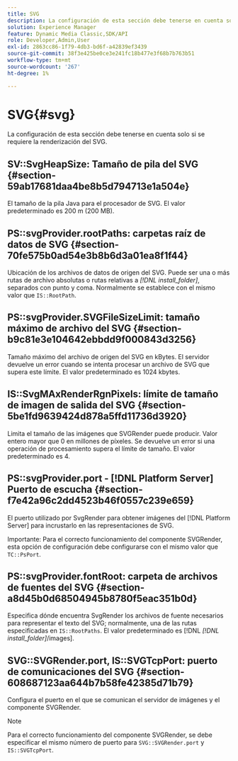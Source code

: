 ```yaml
---
title: SVG
description: La configuración de esta sección debe tenerse en cuenta solo si se requiere la renderización del SVG.
solution: Experience Manager
feature: Dynamic Media Classic,SDK/API
role: Developer,Admin,User
exl-id: 2863cc86-1f79-4db3-bd6f-a42839ef3439
source-git-commit: 38f3e425be0ce3e241fc18b477e3f68b7b763b51
workflow-type: tm+mt
source-wordcount: '267'
ht-degree: 1%

---
```


# SVG{#svg}

La configuración de esta sección debe tenerse en cuenta solo si se requiere la renderización del SVG.

## SV::SvgHeapSize: Tamaño de pila del SVG {#section-59ab17681daa4be8b5d794713e1a504e}

El tamaño de la pila Java para el procesador de SVG. El valor predeterminado es 200 m (200 MB).

## PS::svgProvider.rootPaths: carpetas raíz de datos de SVG {#section-70fe575b0ad54e3b8b6d3a01ea8f1f44}

Ubicación de los archivos de datos de origen del SVG. Puede ser una o más rutas de archivo absolutas o rutas relativas a *[!DNL install_folder]*, separados con punto y coma. Normalmente se establece con el mismo valor que `IS::RootPath`.

## PS::svgProvider.SVGFileSizeLimit: tamaño máximo de archivo del SVG {#section-b9c81e3e104642ebbdd9f000843d3256}

Tamaño máximo del archivo de origen del SVG en kBytes. El servidor devuelve un error cuando se intenta procesar un archivo de SVG que supera este límite. El valor predeterminado es 1024 kbytes.

## IS::SvgMAxRenderRgnPixels: límite de tamaño de imagen de salida del SVG {#section-5be1fd9639424d878a5ffd11736d3920}

Limita el tamaño de las imágenes que SVGRender puede producir. Valor entero mayor que 0 en millones de píxeles. Se devuelve un error si una operación de procesamiento supera el límite de tamaño. El valor predeterminado es 4.

## PS::svgProvider.port - [!DNL Platform Server] Puerto de escucha {#section-f7e42a96c2dd4523b46f0557c239e659}

El puerto utilizado por SvgRender para obtener imágenes del [!DNL Platform Server] para incrustarlo en las representaciones de SVG.

Importante: Para el correcto funcionamiento del componente SVGRender, esta opción de configuración debe configurarse con el mismo valor que `TC::PsPort`.

## PS::svgProvider.fontRoot: carpeta de archivos de fuentes del SVG {#section-a8d45b0d68504945b8780f5eac351b0d}

Especifica dónde encuentra SvgRender los archivos de fuente necesarios para representar el texto del SVG; normalmente, una de las rutas especificadas en `IS::RootPaths`. El valor predeterminado es [!DNL  *[!DNL install_folder]*/images].

## SVG::SVGRender.port, IS::SVGTcpPort: puerto de comunicaciones del SVG {#section-608687123aa644b7b58fe42385d71b79}

Configura el puerto en el que se comunican el servidor de imágenes y el componente SVGRender.

>[!NOTE]
>
>Para el correcto funcionamiento del componente SVGRender, se debe especificar el mismo número de puerto para `SVG::SVGRender.port` y `IS::SVGTcpPort`.
